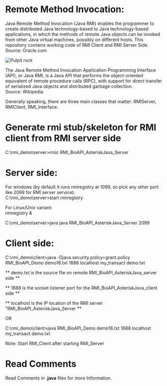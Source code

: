 Remote Method Invocation:
=========================
Java Remote Method Invocation (Java RMI) enables the programmer to create distributed Java technology-based 
to Java technology-based applications, in which the methods of remote Java objects can be invoked from 
other Java virtual machines, possibly on different hosts. This repository contains working code of  RMI 
Client and RMI Server Side.<br>
Source: Oracle.com <br>

<img src="http://upload.wikimedia.org/wikipedia/commons/thumb/b/ba/RMI-Stubs-Skeletons.svg/798px-RMI-Stubs-Skeletons.svg.png" alt="Pulpit rock" width="" height="">

The Java Remote Method Invocation Application Programming Interface (API), or Java RMI, is a Java API 
that performs the object-oriented equivalent of remote procedure calls (RPC), with support for direct 
transfer of serialized Java objects and distributed garbage collection. <br>
Source: Wikipedia<br>

Generally speaking, there are three main classes that matter: RMIServer, RMIClient, RMI_Interface.

Generate rmi stub/skeleton for RMI client from RMI server side
==============================================================
C:\rmi_demo\server>rmic RMI_BioAPI_AsteriskJava_Server

Server side:
============
For windows (by default it runs rmiregistry at 1099, so pick any other port like 2099 for RMI server service): <br>
C:\rmi_demo\server>start rmiregistry <br>

For Linux/Unix variant: <br>
rmiregistry & <br>

C:\rmi_demo\server>java java RMI_BioAPI_AsteriskJava_Server 2099 <br>

Client side: 
============
C:\rmi_demo\client>java -Djava.security.policy=grant.policy RMI_BioAPI_Demo demo16.txt 1688  localhost my_transact demo.txt <br>

** demo.txt is the source file on remote RMI_BioAPI_AsteriskJava_server side **    <br>

** 1688 is the socket listener port for the RMI_BioAPI_AsteriskJava_client side **  <br>

** localhost is the IP location of the RMI server "RMI_BioAPI_AsteriskJava_Server **  <br>

OR <br>

C:\rmi_demo\client>java RMI_BioAPI_Demo demo16.txt 1688  localhost my_transact demo.txt <br>

Note: Start RMI_Client after starting RMI_Server

Read Comments
=============
Read Comments in <b>.java</b> files for more Information.
